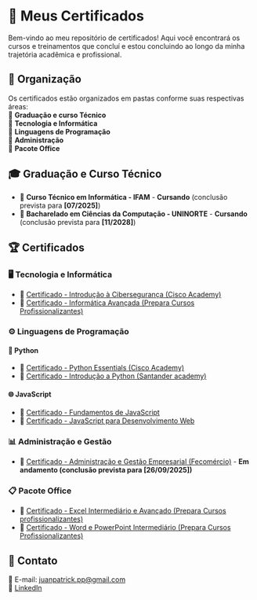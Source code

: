 # 📜 Meus Certificados  

Bem-vindo ao meu repositório de certificados! Aqui você encontrará os cursos e treinamentos que concluí e estou concluindo ao longo da minha trajetória acadêmica e profissional.

## 📂 Organização  
Os certificados estão organizados em pastas conforme suas respectivas áreas:  
📌 **Graduação e curso Técnico**                                                                                                                                                          
📌 **Tecnologia e Informática**                                                                                                                                                           
📌 **Linguagens de Programação**                                                                                                                                                          
📌 **Administração**    
📌 **Pacote Office**  

## 🎓 Graduação e Curso Técnico  
 
- 🏅 **Curso Técnico em Informática - IFAM** - **Cursando** (conclusão prevista para **[07/2025]**)  
- 🏅 **Bacharelado em Ciências da Computação - UNINORTE** - **Cursando** (conclusão prevista para **[11/2028]**)

## 🏆 Certificados  

### 🖥️ **Tecnologia e Informática**  
- 🏅 [Certificado - Introdução à Cibersegurança (Cisco Academy)](https://github.com/Juanzev/Certificados/blob/main/certificado%20Introdu%C3%A7%C3%A3o%20a%20Ciberseguran%C3%A7a.pdf)    
- 🏅 [Certificado - Informática Avançada (Prepara Cursos Profissionalizantes)]()

### ⚙️ **Linguagens de Programação**  

#### 🐍 **Python**
- 🏅 [Certificado - Python Essentials (Cisco Academy)](https://github.com/Juanzev/Certificados/blob/main/certificado%20Python%20Essentials.pdf)  
- 🏅 [Certificado - Introdução a Python (Santander academy)](https://github.com/Juanzev/Certificados/blob/main/introdu%C3%A7%C3%A3o%20a%20programa%C3%A7%C3%A3o%20em%20python.pdf)  

#### 🌐 **JavaScript**
- 🏅 [Certificado - Fundamentos de JavaScript]()  
- 🏅 [Certificado - JavaScript para Desenvolvimento Web](link_para_o_certificado)  


### 📊 **Administração e Gestão**  
- 🏅 [Certificado - Administração e Gestão Empresarial (Fecomércio)](link_para_o_certificado) - **Em andamento (conclusão prevista para [26/09/2025])**

### 📋 **Pacote Office**  
- 🏅 [Certificado - Excel Intermediário e Avançado (Prepara Cursos profissionalizantes)](link_para_o_certificado)  
- 🏅 [Certificado - Word e PowerPoint Intermediário (Prepara Cursos Profissionalizantes)](link_para_o_certificado)  

## 📩 Contato  
📧 E-mail: juanpatrick.pp@gmail.com  
🔗 [LinkedIn](https://www.linkedin.com/in/juan-patrick-724075300/)
